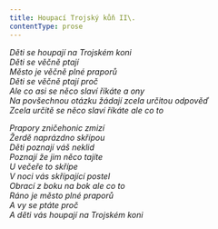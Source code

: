 ```yaml
---
title: Houpací Trojský kůň II\.
contentType: prose
---
```


<section>

_Děti se houpají na Trojském koni  
Děti se věčně ptají  
Město je věčně plné praporů  
Děti se věčně ptají proč  
Ale co asi se něco slaví říkáte a ony  
Na povšechnou otázku žádají zcela určitou odpověď  
Zcela určitě se něco slaví říkáte ale co to_

</section>

<section>

_Prapory zničehonic zmizí  
Žerdě naprázdno skřípou  
Děti poznají váš neklid  
Poznají že jim něco tajíte  
U večeře to skřípe  
V noci vás skřípající postel  
Obrací z boku na bok ale co to  
Ráno je město plné praporů  
A vy se ptáte proč  
A děti vás houpají na Trojském koni_

</section>
